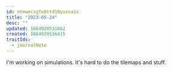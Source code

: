 ```yaml
---
id: ntmwecsgfe8ttd10yusna1x
title: "2023-05-24"
desc: ""
updated: 1684920531662
created: 1684920516415
traitIds:
  - journalNote
---
```


I'm working on simulations. It's hard to do the tilemaps and stuff.
